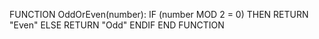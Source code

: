 FUNCTION OddOrEven(number):
    IF (number MOD 2 = 0) THEN
        RETURN "Even"
    ELSE
        RETURN "Odd"
    ENDIF
END FUNCTION
